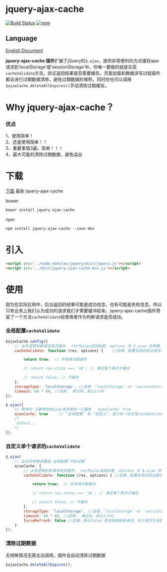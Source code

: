 # jquery-ajax-cache
[![Build Status](https://travis-ci.org/WQTeam/jquery-ajax-cache.svg)](https://travis-ci.org/WQTeam/jquery-ajax-cache)
[![npm](https://img.shields.io/npm/dt/jquery-ajax-cache.svg)](https://www.npmjs.com/package/jquery-ajax-cache)

## Language
[English Document](./README_EN.md)


<b>jquery-ajax-cache 插件</b>扩展了jQuery的`$.ajax`，提供非常便利的方式缓存ajax请求到‘localStorage’或‘sessionStorage’中。你唯一要做的就是实现`cacheValidate`方法，验证返回结果是否需要缓存。页面加载和数据读写过程插件都会进行过期数据清除，避免过期数据的堆积。同时你也可以调用`$ajaxCache.deleteAllExpires()`手动清除过期缓存。


# Why jquery-ajax-cache？
### 优点  

1、使用简单！  
2、还是使用简单！！  
3、重要事情3遍，简单！！！  
4、最大可能的清除过期数据，避免溢出  

# 下载
[下载](https://github.com/WQTeam/jquery-ajax-cache/releases) 最新 jquery-ajax-cache

bower
```javascript
bower install jquery-ajax-cache
```
npm
```javascript
npm install jquery-ajax-cache --save-dev
```


# 引入
```html
<script src="../node_modules/jquery/dist/jquery.js"></script>
<script src='../dist/jquery-ajax-cache.min.js'></script>
```

# 使用
因为在实际应用中，后台返回的结果可能是成功信息，也有可能是失败信息。所以只有业务上我们认为成功的请求我们才需要缓冲起来。jquery-ajax-cache插件预留了一个方法`cacheValidate`给使用者作为判断请求是否成功。  

### 全局配置`cacheValidate`
```javascript
$ajaxCache.config({
    // 业务逻辑判断请求是否缓存， res为ajax返回结果, options 为 $.ajax 的参数
    cacheValidate: function (res, options) {    //选填，配置全局的验证是否需要进行缓存的方法,“全局配置” 和 ”自定义“，至少有一处实现cacheValidate方法

        return true;  // 所有情况都缓存

        // return res.state === 'ok'; // 满足某个条件才缓存

        // return false; // 不缓存
    },
    storageType: 'localStorage', //选填，‘localStorage’ or 'sessionStorage', 默认‘localStorage’
    timeout: 60 * 60, //选填， 单位秒。默认1小时
});

$.ajax({
    // 使用时 只要增加给ajax请求增加一行属性   ajaxCache: true
    ajaxCache: true     // “全局配置” 和 ”自定义“，至少有一处实现cacheValidate方法
    /*
     others...
    */
});

```

### 自定义单个请求的`cacheValidate`
```javascript
$.ajax(
    // 此处的参数会覆盖‘全局配置’中的设置
    ajaxCache: {
        // 业务逻辑判断请求是否缓存， res为ajax返回结果, options 为 $.ajax 的参数
        cacheValidate: function (res, options) { //选填，配置全局的验证是否需要进行缓存的方法, “全局配置” 和 ”自定义“，至少有一处实现cacheValidate方法

            return true;  // 所有情况都缓存

            // return res.state === 'ok'; // 满足某个条件才缓存

            // return false; // 不缓存
        },
        storageType: 'localStorage', //选填，‘localStorage’ or 'sessionStorage', 默认‘localStorage’
        timeout: 60 * 60, //选填， 单位秒。默认1小时,
        forceRefresh: false //选填，默认false 是否强制刷新请求。本次请求不读取缓存，同时如果请求成功会更新缓存。应用场景如：下拉刷新
    }
});
```
### 清除过期数据
无特殊情况无需主动调用，插件会自动清除过期数据

```javascript
$ajaxCache.deleteAllExpires();
```
